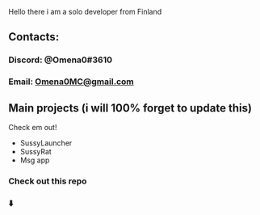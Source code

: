 Hello there i am a solo developer from Finland

## Contacts:

### Discord: @Omena0#3610
### Email: Omena0MC@gmail.com

## Main projects (i will 100% forget to update this)
Check em out!
- SussyLauncher
- SussyRat
- Msg app

### Check out this repo
### ⬇️
